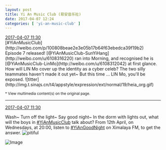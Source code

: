```yaml
---
layout: post
title: Yi An Music Club (易安音乐社)
date: 2017-04-07 12:24
categories: [ 'yi-an-music-club' ]
---
```


<div class="weibo-info">
  <a href="http://weibo.com/6094546964/EDnJtos2S">2017-04-07 11:30</a>
</div>
[#YiAnMusicClub](http://weibo.com/p/100808beae2e3e05b17b64f63ebedca39f19b2) Episode 7 released! [@YiAnMusicClub-SunYiHang](http://weibo.com/u/6108316220) ran into Morning, and recognised he is [@YiAnMusicClub-LinMo](http://weibo.com/u/6108312042) at first glance. How will LIN Mo cover up the identity as a cyber celeb? The two silly teammates haven't made it out yet~ But this time … LIN Mo, you'll be exposed. ![titter](http://img.t.sinajs.cn/t4/appstyle/expression/ext/normal/19/heia_org.gif)

<!-- more -->

<small>* View multimedia content(s) on the original page.</small>

---

<div class="weibo-info">
  <a href="http://weibo.com/6094546964/EDnJtos2S">2017-04-07 11:30</a>
</div>

Wash~ Turn off the light~ Say good night~ In the dorm with lights out, what will the boys in [#YiAnMusicClub](http://weibo.com/p/100808beae2e3e05b17b64f63ebedca39f19b2) talk about? From 12th April, on Wednesdays, at 20:00, listen to [#YiAnGoodNight](http://weibo.com/p/10080892b104a59bff303ca883e7931b5b916e) on Ximalaya FM, to get the answer. ![pitiful](http://img.t.sinajs.cn/t4/appstyle/expression/ext/normal/af/kl_org.gif)

![Image](http://wx1.sinaimg.cn/mw690/006Es64Agy1fed7x0cioij31jk10xkjn.jpg)

